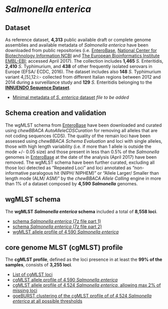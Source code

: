 
# *Salmonella enterica*

## Dataset
As reference dataset, **4,313** public available draft or complete genome assemblies and available metadata of *Salmonella enterica* have been downloaded from public repositories (i.e. [EnteroBase](https://enterobase.warwick.ac.uk/), [National Center for Biotechnology Information NCBI](https://www.ncbi.nlm.nih.gov/) and [The European Bioinformatics Institute EMBL-EBI](https://www.ebi.ac.uk/); accessed April 2017). The collection includes **1,465** *S.* Enteritidis, **2,410** *S.* Typhimurium, and **438** of other frequently isolated serovars in Europe (EFSA/ ECDC, 2016). The dataset includes also **148** *S.* Typhimurium variant 4,[5],12:i:- collected from different Italian regions between 2012 and 2014 during a surveillance study and  **129** *S.* Enteritidis belonging to the **[INNUENDO Sequence Dataset](https://docs.google.com/viewer?a=v&pid=sites&srcid=ZGVmYXVsdGRvbWFpbnxpbm51ZW5kb2NvbnxneDo2YmYyOGU0MjE4ZGJiMmQ0)**.

* [Minimal metadata of *S. enterica* dataset]() *file to be added*

## Schema creation and validation
The wgMLST schema from [EnteroBase](https://enterobase.warwick.ac.uk/species/senterica/download_data) have been downloaded and curated using *chewBBACA AutoAlleleCDSCuration* for removing all alleles that are not coding sequences (CDS). The quality of the remain loci have been assessed using *chewBBACA Schema Evaluation* and loci with single alleles, those with high length variability (i.e. if more than 1 allele is outside the mode +/- 0.05 size) and those present in less than 0.5% of the *Salmonella* genomes in [EnteroBase](https://enterobase.warwick.ac.uk/species/index/senterica) at the date of the analysis (April 2017) have been removed. The wgMLST schema have been further curated, excluding all those loci detected as “Repeated Loci” and loci annotated as “non-informative paralogous hit (NIPH/ NIPHEM)” or “Allele Larger/ Smaller than length mode (ALM/ ASM)” by the *chewBBACA Allele Calling* engine in more than 1% of a dataset composed by **4,590 *Salmonella*** genomes.

## wgMLST schema
The **wgMLST *Salmonella enterica* schema** included a total of **8,558 loci**. 

* [schema *Salmonella enterica* (7z file part 1)](https://drive.google.com/file/d/1WaYKk4bMe35BJMRuHx7nG82zFW8eHkXQ/view?usp=sharing)
* [schema *Salmonella enterica* (7z file part 2)](https://drive.google.com/file/d/1TgmEPukeu1vIuw-DlKU_GxcibDnUzkr1/view?usp=sharing) 
* [wgMLST allele profile of 4,590 *Salmonella enterica*](https://drive.google.com/file/d/1rk8R-O6uwAWdXkbxxZkUzP07mdMnvf3p/view?usp=sharing)

## core genome MLST (cgMLST) profile
The **cgMLST profile**, defined as the loci presence in at least the **99% of the samples**, consists of **3,255 loci**.

* [List of cgMLST loci](https://drive.google.com/file/d/1mKNWqnMzHeYN1ZA3R_d3YiHlLFQc1eq-/view?usp=sharing)
* [cgMLST allele profile of 4,590 *Salmonella enterica*](https://drive.google.com/file/d/123gRLK4WzkQ6-zv1oO8_X1Q9Wn4QSPtH/view?usp=sharing) 
* [cgMLST allele profile of 4,524 *Salmonella enterica*, allowing max 2% of missing loci](https://drive.google.com/file/d/1UL4vtShHA6DLW-71R1MkAQUMmx9gH6EO/view?usp=sharing)
* [goeBURST clustering of the cgMLST profile of of 4,524 *Salmonella enterica* at all possible thresholds](https://drive.google.com/file/d/1qxKFhfq2b7YmXDY7NyxxFOv9yLm8Beku/view?usp=sharing)
